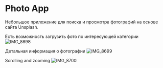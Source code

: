 # Photo App
Небольшое приложение для поиска и просмотра фотографий на основе сайта Unsplash.

Есть возможность загрузить фото по интересующей категории
![IMG_8698](https://user-images.githubusercontent.com/66374958/108759277-336b2400-755d-11eb-9370-22d391d0ad82.PNG)

Детальная информация о фотографии
![IMG_8699](https://user-images.githubusercontent.com/66374958/108759284-36feab00-755d-11eb-8d88-72b4838e447b.PNG)

Scrolling and zooming
![IMG_8700](https://user-images.githubusercontent.com/66374958/108759301-3a923200-755d-11eb-9627-f583b36d6101.PNG)
